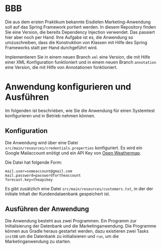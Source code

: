 # BBB
Die aus dem ersten Praktikum bekannte Eisdielen Marketing-Anwendung soll auf das Spring Framework portiert werden. In diesem Repository finden Sie eine Version, die bereits Dependency Injection verwendet. Das passiert hier aber noch per Hand. Ihre Aufgabe ist es, die Anwendung so umzuschreiben, dass die Konstruktion von Klassen mit Hilfe des Spring Frameworks statt per Hand durchgeführt wird.

Implementieren Sie in einem neuen Branch `xml`  eine Version, die mit Hilfe einer XML Konfiguration funktioniert und in einem neuen Branch `annotation` eine Version, die mit Hilfe von Annotationen fonktioniert.

# Anwendung konfigurieren und Ausführen
Im folgenden ist beschrieben, wie Sie die Anwendung für einen Systemtest konfigurieren und in Betrieb nehmen können.

## Konfiguration
Die Anwendung wird über eine Datei `src/main/resources/credentials.properties` konfiguriert. Es wird ein Google Mailaccount  enötigt und ein API Key von [Open Weathermap](http://openweathermap.org/api).

Die Datei hat folgende Form:
```
mail.user=someaccount@gmail.com
mail.password=passwordfortheaccount
forecast.key=theapikey
```

Es gibt zusätzlich eine Datei `src/main/resources/customers.txt`, in der der initiale Inhalt der Kundendataenbank gespeichert ist.

## Ausführen der Anwendung
Die Anwendung besteht aus zwei Programmen. Ein Programm zur Initialisierung der Datenbank und die Marketinganwendung. Die Programme können aus Gradle heraus gestartet werden, dazu existieren zwei Tasks ```initDB``` um die Datenbank zu initialisieren und ```run```, um die Marketinganwendung zu starten.
